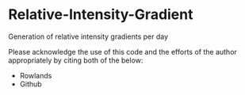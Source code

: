 # Relative-Intensity-Gradient
Generation of relative intensity gradients per day

Please acknowledge the use of this code and the efforts of the author appropriately by citing both of the below:
- Rowlands
- Github 



